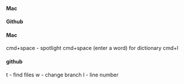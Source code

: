 #### Mac
#### Github


#### Mac
cmd+space - spotlight
cmd+space (enter a word) for dictionary cmd+l


#### github
t - find files
w - change branch
l - line number



